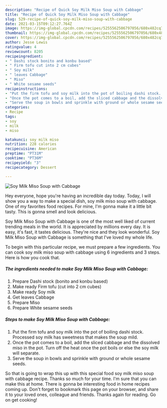 ```yaml
---
description: "Recipe of Quick Soy Milk Miso Soup with Cabbage"
title: "Recipe of Quick Soy Milk Miso Soup with Cabbage"
slug: 529-recipe-of-quick-soy-milk-miso-soup-with-cabbage
date: 2021-03-15T09:12:27.764Z
image: https://img-global.cpcdn.com/recipes/5255562506797056/680x482cq70/soy-milk-miso-soup-with-cabbage-recipe-main-photo.jpg
thumbnail: https://img-global.cpcdn.com/recipes/5255562506797056/680x482cq70/soy-milk-miso-soup-with-cabbage-recipe-main-photo.jpg
cover: https://img-global.cpcdn.com/recipes/5255562506797056/680x482cq70/soy-milk-miso-soup-with-cabbage-recipe-main-photo.jpg
author: Jesse Lewis
ratingvalue: 4
reviewcount: 8205
recipeingredient:
- " Dashi stock bonito and konbu based"
- " Firm tofu cut into 2 cm cubes"
- " Soy milk"
- " leaves Cabbage"
- " Miso"
- " White sesame seeds"
recipeinstructions:
- "Put the firm tofu and soy milk into the pot of boiling dashi stock. Processed soy milk has sweetness that makes the soup mild."
- "Once the pot comes to a boil, add the sliced cabbage and the dissolved miso in the pot. Turn off the heat once the pot boils or else the soy milk will separate."
- "Serve the soup in bowls and sprinkle with ground or whole sesame seeds."
categories:
- Recipe
tags:
- soy
- milk
- miso

katakunci: soy milk miso 
nutrition: 228 calories
recipecuisine: American
preptime: "PT31M"
cooktime: "PT36M"
recipeyield: "3"
recipecategory: Dessert

---
```



![Soy Milk Miso Soup with Cabbage](https://img-global.cpcdn.com/recipes/5255562506797056/680x482cq70/soy-milk-miso-soup-with-cabbage-recipe-main-photo.jpg)

Hey everyone, hope you're having an incredible day today. Today, I will show you a way to make a special dish, soy milk miso soup with cabbage. One of my favorites food recipes. For mine, I'm gonna make it a little bit tasty. This is gonna smell and look delicious.

Soy Milk Miso Soup with Cabbage is one of the most well liked of current trending meals in the world. It is appreciated by millions every day. It is easy, it's fast, it tastes delicious. They're nice and they look wonderful. Soy Milk Miso Soup with Cabbage is something that I've loved my whole life.




To begin with this particular recipe, we must prepare a few ingredients. You can cook soy milk miso soup with cabbage using 6 ingredients and 3 steps. Here is how you cook that.

<!--inarticleads1-->

##### The ingredients needed to make Soy Milk Miso Soup with Cabbage:

1. Prepare  Dashi stock (bonito and konbu based)
1. Make ready  Firm tofu (cut into 2 cm cubes)
1. Make ready  Soy milk
1. Get  leaves Cabbage
1. Prepare  Miso
1. Prepare  White sesame seeds




<!--inarticleads2-->

##### Steps to make Soy Milk Miso Soup with Cabbage:

1. Put the firm tofu and soy milk into the pot of boiling dashi stock. Processed soy milk has sweetness that makes the soup mild.
1. Once the pot comes to a boil, add the sliced cabbage and the dissolved miso in the pot. Turn off the heat once the pot boils or else the soy milk will separate.
1. Serve the soup in bowls and sprinkle with ground or whole sesame seeds.




So that is going to wrap this up with this special food soy milk miso soup with cabbage recipe. Thanks so much for your time. I'm sure that you can make this at home. There is gonna be interesting food in home recipes coming up. Don't forget to bookmark this page on your browser, and share it to your loved ones, colleague and friends. Thanks again for reading. Go on get cooking!

